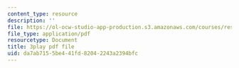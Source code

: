 ```yaml
---
content_type: resource
description: ''
file: https://ol-ocw-studio-app-production.s3.amazonaws.com/courses/res-14-001-abdul-latif-jameel-poverty-action-lab-executive-training-evaluating-social-programs-2009-spring-2009/da7ab7155be441fd82042243a2394bfc_a7sDTYmqdSY.pdf
file_type: application/pdf
resourcetype: Document
title: 3play pdf file
uid: da7ab715-5be4-41fd-8204-2243a2394bfc
---
```

